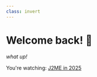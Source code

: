 ```yaml
---
class: invert
---
```

# Welcome back! 👋

_what up!_

You're watching: [J2ME in 2025](/2025/redball/01.md)
